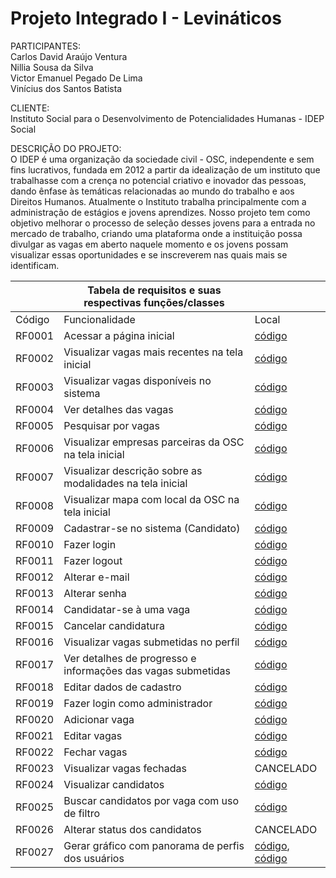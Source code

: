 # Projeto Integrado I - Levináticos

PARTICIPANTES: </br>
Carlos David Araújo Ventura </br>
Nillia Sousa da Silva </br>
Victor Emanuel Pegado De Lima </br>
Vinícius dos Santos Batista </br>

CLIENTE: </br>
Instituto Social para o Desenvolvimento de Potencialidades Humanas - IDEP Social

DESCRIÇÃO DO PROJETO: </br>
O IDEP é uma organização da sociedade civil - OSC, independente e sem fins lucrativos, fundada em 2012
a partir da idealização de um instituto que trabalhasse com a crença no potencial criativo e
inovador das pessoas, dando ênfase às temáticas relacionadas ao mundo do trabalho e aos
Direitos Humanos. Atualmente o Instituto trabalha principalmente com a administração de estágios e
jovens aprendizes. Nosso projeto tem como objetivo melhorar o processo de seleção
desses jovens para a entrada no mercado de trabalho, criando uma plataforma onde a
instituição possa divulgar as vagas em aberto naquele momento e os jovens possam
visualizar essas oportunidades e se inscreverem nas quais mais se identificam.

|                                            |   Tabela de requisitos e suas respectivas funções/classes    |                                           |  
|--------------------------------------------|--------------------------------------------------------------|-------------------------------------------|
| Código                                     | Funcionalidade                                               | Local                                     |
| RF0001                                     | Acessar a página inicial                                     |<a href="https://github.com/nillias/projetoIntegrado1_Levinaticos/blob/1084f65d74896ed6cced74e7a647ac5939c47a8f/checkpoint3-node-bootstrap/routes/vaga-route.js#L10">código</a>                                         |
| RF0002                                     | Visualizar vagas mais recentes na tela inicial               |<a href="https://github.com/nillias/projetoIntegrado1_Levinaticos/blob/1084f65d74896ed6cced74e7a647ac5939c47a8f/checkpoint3-node-bootstrap/functions/Vaga.js#L58-L67">código</a>                              |
| RF0003                                     | Visualizar vagas disponíveis no sistema                      |<a href="https://github.com/nillias/projetoIntegrado1_Levinaticos/blob/1084f65d74896ed6cced74e7a647ac5939c47a8f/checkpoint3-node-bootstrap/functions/Vaga.js#L48-L56">código</a>                                            |
| RF0004                                     | Ver detalhes das vagas                                       |<a href="https://github.com/nillias/projetoIntegrado1_Levinaticos/blob/e44b8b8fa7eb0e42dbbef731d2ff247ce1ae5e39/checkpoint3-node-bootstrap/views/partials/modalVaga.hbs#L1-L93">código</a>                                           |
| RF0005                                     | Pesquisar por vagas                                          |<a href="https://github.com/nillias/projetoIntegrado1_Levinaticos/blob/e44b8b8fa7eb0e42dbbef731d2ff247ce1ae5e39/checkpoint3-node-bootstrap/views/paginas/vaga/index.hbs#L117-L131">código</a>                              |
| RF0006                                     | Visualizar empresas parceiras da OSC na tela inicial         |<a href="https://github.com/nillias/projetoIntegrado1_Levinaticos/blob/e44b8b8fa7eb0e42dbbef731d2ff247ce1ae5e39/checkpoint3-node-bootstrap/views/partials/parceiros.hbs#L1-L16">código</a>                              |
| RF0007                                     | Visualizar descrição sobre as modalidades na tela inicial    |<a href="https://github.com/nillias/projetoIntegrado1_Levinaticos/blob/e44b8b8fa7eb0e42dbbef731d2ff247ce1ae5e39/checkpoint3-node-bootstrap/views/partials/modalidades.hbs#L1-L53">código</a>                              |
| RF0008                                     | Visualizar mapa com local da OSC na tela inicial             |<a href="https://github.com/nillias/projetoIntegrado1_Levinaticos/blob/e44b8b8fa7eb0e42dbbef731d2ff247ce1ae5e39/checkpoint3-node-bootstrap/views/partials/mapa.hbs#L1-L23">código</a>                              |
| RF0009                                     | Cadastrar-se no sistema (Candidato)                          |<a href="https://github.com/nillias/projetoIntegrado1_Levinaticos/blob/e44b8b8fa7eb0e42dbbef731d2ff247ce1ae5e39/checkpoint3-node-bootstrap/functions/User.js#L210-L222">código</a>                                           |
| RF0010                                     | Fazer login                                                  |<a href="https://github.com/nillias/projetoIntegrado1_Levinaticos/blob/e44b8b8fa7eb0e42dbbef731d2ff247ce1ae5e39/checkpoint3-node-bootstrap/functions/User.js#L206-L208">código</a>                                           |
| RF0011                                     | Fazer logout                                                 |<a href="https://github.com/nillias/projetoIntegrado1_Levinaticos/blob/e44b8b8fa7eb0e42dbbef731d2ff247ce1ae5e39/checkpoint3-node-bootstrap/functions/User.js#L224-L226">código</a>                                           |
| RF0012                                     | Alterar e-mail                                               |<a href="https://github.com/nillias/projetoIntegrado1_Levinaticos/blob/e44b8b8fa7eb0e42dbbef731d2ff247ce1ae5e39/checkpoint3-node-bootstrap/functions/User.js#L232-L234">código</a>                                           |
| RF0013                                     | Alterar senha                                                |<a href="https://github.com/nillias/projetoIntegrado1_Levinaticos/blob/e44b8b8fa7eb0e42dbbef731d2ff247ce1ae5e39/checkpoint3-node-bootstrap/functions/User.js#L260-L265">código</a>                                           |
| RF0014                                     | Candidatar-se à uma vaga                                     |<a href="https://github.com/nillias/projetoIntegrado1_Levinaticos/blob/e44b8b8fa7eb0e42dbbef731d2ff247ce1ae5e39/checkpoint3-node-bootstrap/functions/User.js#L267-L272">código</a>                                           |
| RF0015                                     | Cancelar candidatura                                         |<a href="https://github.com/nillias/projetoIntegrado1_Levinaticos/blob/e44b8b8fa7eb0e42dbbef731d2ff247ce1ae5e39/checkpoint3-node-bootstrap/functions/User.js#L284-L287">código</a>                                           |
| RF0016                                     | Visualizar vagas submetidas no perfil                        |<a href="https://github.com/nillias/projetoIntegrado1_Levinaticos/blob/e44b8b8fa7eb0e42dbbef731d2ff247ce1ae5e39/checkpoint3-node-bootstrap/functions/User.js#L274-L282">código</a>                                           |
| RF0017                                     | Ver detalhes de progresso e informações das vagas submetidas |<a href="https://github.com/nillias/projetoIntegrado1_Levinaticos/blob/e44b8b8fa7eb0e42dbbef731d2ff247ce1ae5e39/checkpoint3-node-bootstrap/views/paginas/perfil/index.hbs#L12-L169">código</a>                                           |
| RF0018                                     | Editar dados de cadastro                                     |<a href="https://github.com/nillias/projetoIntegrado1_Levinaticos/blob/e44b8b8fa7eb0e42dbbef731d2ff247ce1ae5e39/checkpoint3-node-bootstrap/functions/User.js#L228-L249">código</a>                                           |
| RF0019                                     | Fazer login como administrador                               |<a href="https://github.com/nillias/projetoIntegrado1_Levinaticos/blob/e44b8b8fa7eb0e42dbbef731d2ff247ce1ae5e39/checkpoint3-node-bootstrap/middlewares/autenticacao.js#L27-L33">código</a>                              |
| RF0020                                     | Adicionar vaga                                               |<a href="https://github.com/nillias/projetoIntegrado1_Levinaticos/blob/e44b8b8fa7eb0e42dbbef731d2ff247ce1ae5e39/checkpoint3-node-bootstrap/functions/Vaga.js#L98-L122">código</a>                                           |
| RF0021                                     | Editar vagas                                                 |<a href="https://github.com/nillias/projetoIntegrado1_Levinaticos/blob/e44b8b8fa7eb0e42dbbef731d2ff247ce1ae5e39/checkpoint3-node-bootstrap/functions/Vaga.js#L128-L146">código</a>                              |
| RF0022                                     | Fechar vagas                                                 |<a href="https://github.com/nillias/projetoIntegrado1_Levinaticos/blob/e44b8b8fa7eb0e42dbbef731d2ff247ce1ae5e39/checkpoint3-node-bootstrap/functions/Vaga.js#L124-L126">código</a>                              |
| RF0023                                     | Visualizar vagas fechadas                                    |CANCELADO                             |
| RF0024                                     | Visualizar candidatos                                        |<a href="https://github.com/nillias/projetoIntegrado1_Levinaticos/blob/e44b8b8fa7eb0e42dbbef731d2ff247ce1ae5e39/checkpoint3-node-bootstrap/functions/User.js#L195-L204">código</a>                              |
| RF0025                                     | Buscar candidatos por vaga com uso de filtro                 |<a href="https://github.com/nillias/projetoIntegrado1_Levinaticos/blob/e44b8b8fa7eb0e42dbbef731d2ff247ce1ae5e39/checkpoint3-node-bootstrap/functions/User.js#L325-L334">código</a>                              |
| RF0026                                     | Alterar status dos candidatos                                |CANCELADO                              |
| RF0027                                     | Gerar gráfico com panorama de perfis dos usuários            |<a href="https://github.com/nillias/projetoIntegrado1_Levinaticos/blob/e44b8b8fa7eb0e42dbbef731d2ff247ce1ae5e39/checkpoint3-node-bootstrap/functions/User.js#L289-L323">código</a>, <a href="https://github.com/nillias/projetoIntegrado1_Levinaticos/blob/e44b8b8fa7eb0e42dbbef731d2ff247ce1ae5e39/checkpoint3-node-bootstrap/views/partials/graficoIdade.hbs#L1-L52">código</a>                              |

